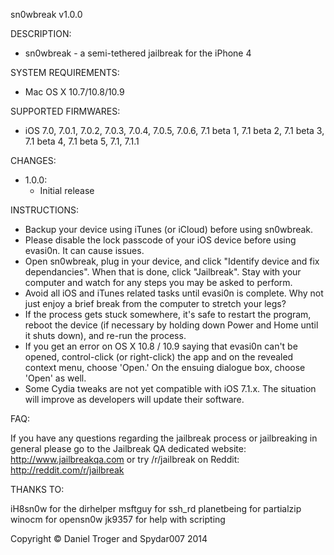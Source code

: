sn0wbreak v1.0.0

DESCRIPTION:

- sn0wbreak - a semi-tethered jailbreak for the iPhone 4


SYSTEM REQUIREMENTS:

- Mac OS X 10.7/10.8/10.9

SUPPORTED FIRMWARES:

- iOS 7.0, 7.0.1, 7.0.2, 7.0.3, 7.0.4, 7.0.5, 7.0.6, 7.1 beta 1, 7.1 beta 2, 7.1 beta 3, 7.1 beta 4, 7.1 beta 5, 7.1, 7.1.1

CHANGES:

- 1.0.0:
  - Initial release

INSTRUCTIONS:

- Backup your device using iTunes (or iCloud) before using sn0wbreak.
- Please disable the lock passcode of your iOS device before using evasi0n. It can cause issues.
- Open sn0wbreak, plug in your device, and click "Identify device and fix dependancies". When that is done, click "Jailbreak". Stay with your computer and watch for any steps you may be asked to perform.
- Avoid all iOS and iTunes related tasks until evasi0n is complete. Why not just enjoy a brief break from the computer to stretch your legs?
- If the process gets stuck somewhere, it's safe to restart the program, reboot the device (if necessary by holding down Power and Home until it shuts down), and re-run the process.
- If you get an error on OS X 10.8 / 10.9 saying that evasi0n can't be opened, control-click (or right-click) the app and on the revealed context menu, choose 'Open.' On the ensuing dialogue box, choose 'Open' as well.
- Some Cydia tweaks are not yet compatible with iOS 7.1.x. The situation will improve as developers will update their software.

FAQ:

If you have any questions regarding the jailbreak process or jailbreaking in general 
please go to the Jailbreak QA dedicated website: http://www.jailbreakqa.com
or try /r/jailbreak on Reddit: http://reddit.com/r/jailbreak


THANKS TO:

iH8sn0w for the dirhelper
msftguy for ssh_rd
planetbeing for partialzip
winocm for opensn0w
jk9357 for help with scripting

Copyright © Daniel Troger and Spydar007 2014
